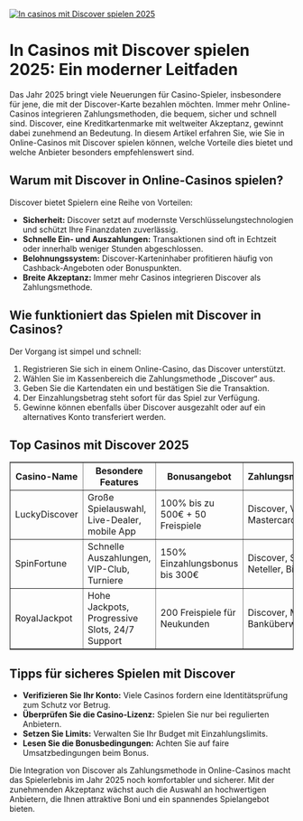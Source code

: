 [![In casinos mit Discover spielen 2025](https://123-caf.pages.dev/gitsignup.png)](https://vrmoo.ru/Bt82HjjY)

<h1>In Casinos mit Discover spielen 2025: Ein moderner Leitfaden</h1>  <p>Das Jahr 2025 bringt viele Neuerungen für Casino-Spieler, insbesondere für jene, die mit der Discover-Karte bezahlen möchten. Immer mehr Online-Casinos integrieren Zahlungsmethoden, die bequem, sicher und schnell sind. Discover, eine Kreditkartenmarke mit weltweiter Akzeptanz, gewinnt dabei zunehmend an Bedeutung. In diesem Artikel erfahren Sie, wie Sie in Online-Casinos mit Discover spielen können, welche Vorteile dies bietet und welche Anbieter besonders empfehlenswert sind.</p>  <h2>Warum mit Discover in Online-Casinos spielen?</h2>  <p>Discover bietet Spielern eine Reihe von Vorteilen:</p>  <ul>   <li><strong>Sicherheit:</strong> Discover setzt auf modernste Verschlüsselungstechnologien und schützt Ihre Finanzdaten zuverlässig.</li>   <li><strong>Schnelle Ein- und Auszahlungen:</strong> Transaktionen sind oft in Echtzeit oder innerhalb weniger Stunden abgeschlossen.</li>   <li><strong>Belohnungssystem:</strong> Discover-Karteninhaber profitieren häufig von Cashback-Angeboten oder Bonuspunkten.</li>   <li><strong>Breite Akzeptanz:</strong> Immer mehr Casinos integrieren Discover als Zahlungsmethode.</li> </ul>  <h2>Wie funktioniert das Spielen mit Discover in Casinos?</h2>  <p>Der Vorgang ist simpel und schnell:</p>  <ol>   <li>Registrieren Sie sich in einem Online-Casino, das Discover unterstützt.</li>   <li>Wählen Sie im Kassenbereich die Zahlungsmethode „Discover“ aus.</li>   <li>Geben Sie die Kartendaten ein und bestätigen Sie die Transaktion.</li>   <li>Der Einzahlungsbetrag steht sofort für das Spiel zur Verfügung.</li>   <li>Gewinne können ebenfalls über Discover ausgezahlt oder auf ein alternatives Konto transferiert werden.</li> </ol>  <h2>Top Casinos mit Discover 2025</h2>  <table border="1" cellpadding="8" cellspacing="0">   <thead>     <tr>       <th>Casino-Name</th>       <th>Besondere Features</th>       <th>Bonusangebot</th>       <th>Zahlungsmethoden</th>     </tr>   </thead>   <tbody>     <tr>       <td>LuckyDiscover</td>       <td>Große Spielauswahl, Live-Dealer, mobile App</td>       <td>100% bis zu 500€ + 50 Freispiele</td>       <td>Discover, Visa, Mastercard, PayPal</td>     </tr>     <tr>       <td>SpinFortune</td>       <td>Schnelle Auszahlungen, VIP-Club, Turniere</td>       <td>150% Einzahlungsbonus bis 300€</td>       <td>Discover, Skrill, Neteller, Bitcoin</td>     </tr>     <tr>       <td>RoyalJackpot</td>       <td>Hohe Jackpots, Progressive Slots, 24/7 Support</td>       <td>200 Freispiele für Neukunden</td>       <td>Discover, Maestro, Banküberweisung</td>     </tr>   </tbody> </table>  <h2>Tipps für sicheres Spielen mit Discover</h2>  <ul>   <li><strong>Verifizieren Sie Ihr Konto:</strong> Viele Casinos fordern eine Identitätsprüfung zum Schutz vor Betrug.</li>   <li><strong>Überprüfen Sie die Casino-Lizenz:</strong> Spielen Sie nur bei regulierten Anbietern.</li>   <li><strong>Setzen Sie Limits:</strong> Verwalten Sie Ihr Budget mit Einzahlungslimits.</li>   <li><strong>Lesen Sie die Bonusbedingungen:</strong> Achten Sie auf faire Umsatzbedingungen beim Bonus.</li> </ul>  <p>Die Integration von Discover als Zahlungsmethode in Online-Casinos macht das Spielerlebnis im Jahr 2025 noch komfortabler und sicherer. Mit der zunehmenden Akzeptanz wächst auch die Auswahl an hochwertigen Anbietern, die Ihnen attraktive Boni und ein spannendes Spielangebot bieten.</p>